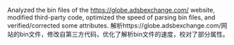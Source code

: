  Analyzed the bin files of the https://globe.adsbexchange.com/ website, modified third-party code, optimized the speed of parsing bin files, and verified/corrected some attributes.
 解析https://globe.adsbexchange.com/网站的bin文件，修改自第三方代码，优化了解析bin文件的速度，校对了部分属性。
